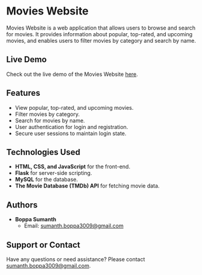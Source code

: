 # Movies Website

Movies Website is a web application that allows users to browse and search for movies. It provides information about popular, top-rated, and upcoming movies, and enables users to filter movies by category and search by name.

## Live Demo

Check out the live demo of the Movies Website [here](https://SumanthBoppa03.pythonanywhere.com).

## Features

- View popular, top-rated, and upcoming movies.
- Filter movies by category.
- Search for movies by name.
- User authentication for login and registration.
- Secure user sessions to maintain login state.

## Technologies Used

- **HTML, CSS, and JavaScript** for the front-end.
- **Flask** for server-side scripting.
- **MySQL** for the database.
- **The Movie Database (TMDb) API** for fetching movie data.

## Authors

- **Boppa Sumanth**
  - Email: sumanth.boppa3009@gmail.com

## Support or Contact

Have any questions or need assistance? Please contact sumanth.boppa3009@gmail.com.
